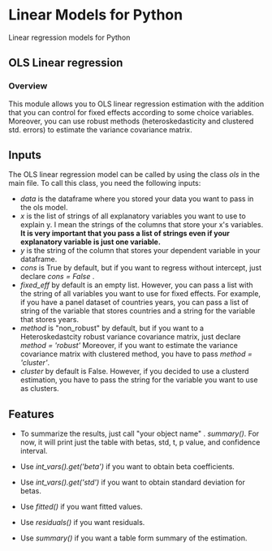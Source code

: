 # Linear Models for Python
Linear regression models for Python

## OLS Linear regression

### Overview

This module allows you to OLS linear regression estimation with the addition that you can control for fixed effects according to some choice variables. Moreover, you can use robust methods (heteroskedasticity and clustered std. errors) to estimate the variance covariance matrix. 

##  Inputs
The OLS linear regression model can be called by using the class *ols* in the main file. To call this class, you need the following inputs:

- *data* is the dataframe where you stored your data you want to pass in the ols model.
- *x* is the list of strings of all explanatory variables you want to use to explain y. I mean the strings of the columns that store your x's variables.
**It is very important that you pass a list of strings even if your explanatory variable is just one variable.**
- *y* is the string of the column that stores your dependent variable in your dataframe.
- *cons* is True by default, but if you want to regress without intercept, just declare *cons = False* .
- *fixed_eff* by default is an empty list. However, you can pass a list with the string of all variables you want to use for fixed effects. For example, if you have a panel dataset of countries years, you can pass a list of string of the variable that stores countries and a string for the variable that stores years.
- *method* is "non_robust" by default, but if you want to a Heteroskedastcity robust variance covariance matrix, just declare *method = 'robust'*  Moreover, if you want to estimate the variance covariance matrix with clustered method, you have to pass *method = 'cluster'*.
- *cluster* by default is False. However, if you decided to use a clusterd estimation, you have to pass the string for the variable you want to use as clusters.

## Features
- To summarize the results, just call "your object name" . *summary()*. For now, it will print just the table with betas, std, t, p value, and confidence
interval.

- Use *int_vars().get('beta')* if you want to obtain beta coefficients.
- Use *int_vars().get('std')* if you want to obtain standard deviation for betas.
- Use *fitted()* if you want fitted values.
- Use *residuals()* if you want residuals.
- Use *summary()* if you want a table form summary of the estimation.
